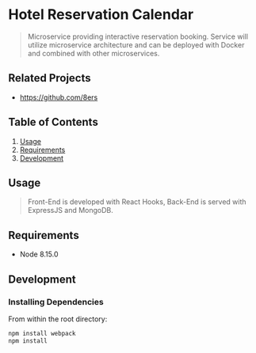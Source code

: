 # Hotel Reservation Calendar

> Microservice providing interactive reservation booking. Service will utilize microservice architecture and can be deployed with Docker and combined with other microservices.

## Related Projects

  - https://github.com/8ers

## Table of Contents

1. [Usage](#usage)
1. [Requirements](#requirements)
1. [Development](#development)

## Usage

> Front-End is developed with React Hooks, Back-End is served with ExpressJS and MongoDB.

## Requirements

- Node 8.15.0

## Development

### Installing Dependencies

From within the root directory:

```sh
npm install webpack
npm install
```

